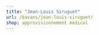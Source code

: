 ```yaml
---
title: "Jean-Louis Siruguet"
url: /bavans/jean-louis-siruguet/
shop: approvisionnement médical
---
```

